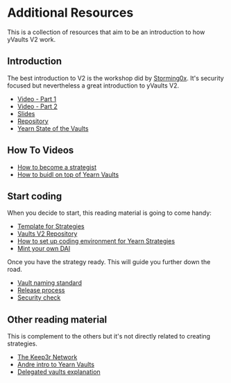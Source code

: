 # Additional Resources

This is a collection of resources that aim to be an introduction to how yVaults V2 work.

## Introduction

The best introduction to V2 is the workshop did by [Storming0x](https://github.com/storming0x/). It's security focused but nevertheless a great introduction to yVaults V2.

- [Video - Part 1](https://www.youtube.com/watch?v=C0fsYiCI54g)
- [Video - Part 2](https://www.youtube.com/watch?v=Y8y8ALmuLu4)
- [Slides](https://docs.google.com/presentation/d/1NsePa_hXV1vsbMixTSRsPKYBHYvmVQf7IvpI_8k4p_k/edit#slide=id.p)
- [Repository](https://github.com/storming0x/yearn-vaults-v2-intro/tree/feat/kernel-session)
- [Yearn State of the Vaults](https://medium.com/yearn-state-of-the-vaults/the-vaults-at-yearn-9237905ffed3)

## How To Videos

- [How to become a strategist](https://www.youtube.com/watch?v=NVR3teJw0Y0)
- [How to buidl on top of Yearn Vaults](https://www.youtube.com/watch?v=a1TsO62402c)

## Start coding

When you decide to start, this reading material is going to come handy:

- [Template for Strategies](https://github.com/yearn/brownie-strategy-mix)
- [Vaults V2 Repository](https://github.com/yearn/yearn-vaults)
- [How to set up coding environment for Yearn Strategies](https://sambacha.github.io/yearn-vaults/index.html)
- [Mint your own DAI](https://medium.com/ethereum-grid/forking-ethereum-mainnet-mint-your-own-dai-d8b62a82b3f7)

Once you have the strategy ready. This will guide you further down the road.

- [Vault naming standard](https://github.com/yearn/yearn-assets/blob/master/naming-standard.md)
- [Release process](https://github.com/yearn/yearn-devdocs/blob/master/docs/developers/v2/OPERATIONS.md)
- [Security check](https://docs.google.com/document/d/1hBKB73kJPQM71enrG8xoSFj7wxYmczUlgigyq2KkcTE/edit#heading=h.4ieoeyetfrxm)

## Other reading material

This is complement to the others but it's not directly related to creating strategies.

- [The Keep3r Network](https://macarse.medium.com/the-keep3r-network-experiment-bb1c5182bda3)
- [Andre intro to Yearn Vaults](https://medium.com/iearn/yearn-finance-v2-af2c6a6a3613)
- [Delegated vaults explanation](https://medium.com/iearn/delegated-vaults-explained-fa81f1c3fce2)

